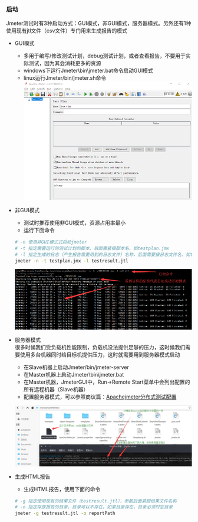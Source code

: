 ### 启动
Jmeter测试时有3种启动方式：GUI模式，非GUI模式，服务器模式。另外还有1种使用现有jtl文件（csv文件）专门用来生成报告的模式

+ GUI模式
	- 多用于编写/修改测试计划，debug测试计划，或者查看报告，不要用于实际测试，因为其会消耗更多的资源
	- windows下运行Jmeter\bin\jmeter.bat命令启动GUI模式
	- linux运行Jmeter/bin/jmeter.sh命令
	![GUI模式截图](/img/jmeter/jmeter_gui.png "Jmeter5.0 GUI模式")

+ 非GUI模式
	- 测试时推荐使用非GUI模式，资源占用率最小
	- 运行下面命令

	```bash
	# -n 使用非GUI模式式启动jmeter
	# -t 指定需要运行的测试计划的脚本，后面需紧根脚本名，如testplan.jmx
	# -l 指定生成的日志（产生报告需要用到的日志文件）名称，后面需要接日志文件名，如testresult.jtl
	jmeter -n -t testplan.jmx -l testresult.jtl
	```
	![非GUI模式截图](/img/jmeter/jmeter_non_gui.png "Jmeter5.0 非GUI模式")

+ 服务器模式   
很多时候我们受负载机性能限制，负载机没法提供足够的压力，这时候我们需要使用多台机器同时给目标机提供压力，这时就需要用到服务器模式启动
	+ 在Slave机器上启动Jmeter/bin/jmeter-server
	+ 在Master机器上启动Jmeter\bin\jmeter.bat
	+ 在Master机器，JmeterGUI中，Run->Remote Start菜单中会列出配置的所有远程机器（Slave机器）
	+ 配置服务器模式，可以参照商议篇：[Apachejmeter分布式测试配置](https://autophyte.github.io/2018/11/02/ApacheJmeter%E5%88%86%E5%B8%83%E5%BC%8F%E6%B5%8B%E8%AF%95%E9%85%8D%E7%BD%AE.html)   

	![服务器模式截图](/img/jmeter/start_jmeter_server.png "Jmeter5.0 服务器模式")

+ 生成HTML报告
	- 生成HTML报告，使用下面的命令
	```bash
	# -g 指定使用现有的结果文件（testresult.jtl），参数后面紧跟结果文件名称
	# -o 指定存放报告的目录，目录可以不存在。如果目录存在，目录必须时空目录
	jmeter -g testresult.jtl -o reportPath
	```